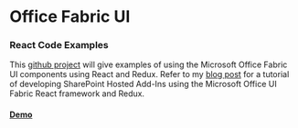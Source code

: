 # Office Fabric UI
### React Code Examples
This [github project](https://github.com/gunjandatta/fabric-ui) will give examples of using the Microsoft Office Fabric UI components using React and Redux. Refer to my
[blog post](http://dattabase.com/office-fabric-ui-reactredux-part-1-5) for a tutorial of developing SharePoint Hosted Add-Ins using the Microsoft Office UI Fabric React framework and Redux.

#### [Demo](https://gunjandatta.github.io/fabric-ui)
